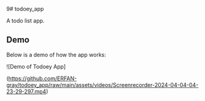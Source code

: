 9# todoey_app

A todo list app.


## Demo
Below is a demo of how the app works:

![Demo of Todoey App]

(https://github.com/ERFAN-gray/todoey_app/raw/main/assets/videos/Screenrecorder-2024-04-04-04-23-29-297.mp4)
